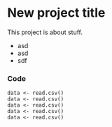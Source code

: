 # New project title

This project is about stuff.

- asd
- asd
- sdf

### Code

    data <- read.csv()
    data <- read.csv()
    data <- read.csv()
    data <- read.csv()
    data <- read.csv()

